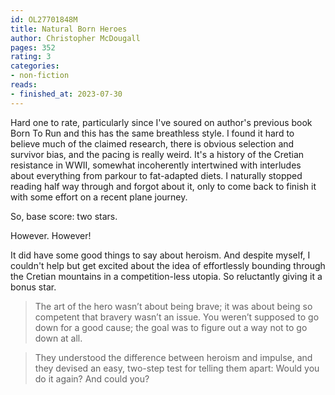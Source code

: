 ```yaml
---
id: OL27701848M
title: Natural Born Heroes
author: Christopher McDougall
pages: 352
rating: 3
categories:
- non-fiction
reads:
- finished_at: 2023-07-30
---
```


Hard one to rate, particularly since I've soured on author's previous book Born To Run and this has the same breathless style. I found it hard to believe much of the claimed research, there is obvious selection and survivor bias, and the pacing is really weird. It's a history of the Cretian resistance in WWII, somewhat incoherently intertwined with interludes about everything from parkour to fat-adapted diets. I naturally stopped reading half way through and forgot about it, only to come back to finish it with some effort on a recent plane journey.

So, base score: two stars.

However. However!

It did have some good things to say about heroism. And despite myself, I
couldn't help but get excited about the idea of effortlessly bounding through
the Cretian mountains in a competition-less utopia. So reluctantly giving it a bonus star.

> The art of the hero wasn’t about being brave; it was about being so competent
> that bravery wasn’t an issue. You weren’t supposed to go down for a good
> cause; the goal was to figure out a way not to go down at all.

> They understood the difference between heroism and impulse, and they devised an easy, two-step test for telling them apart: Would you do it again? And could you?
